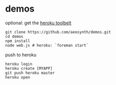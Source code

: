 # demos

optional: get the [heroku toolbelt](https://toolbelt.heroku.com/)

```
git clone https://github.com/aeosynth/demos.git
cd demos
npm install
node web.js # heroku: `foreman start`
```

push to heroku

```
heroku login
heroku create [MYAPP]
git push heroku master
heroku open
```
